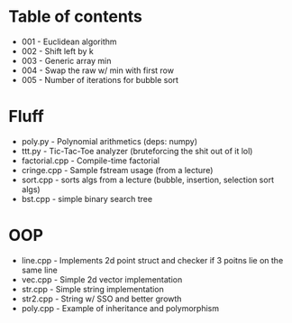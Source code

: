 # Table of contents
- 001 - Euclidean algorithm
- 002 - Shift left by k
- 003 - Generic array min
- 004 - Swap the raw w/ min with first row
- 005 - Number of iterations for bubble sort

# Fluff
- poly.py - Polynomial arithmetics (deps: numpy)
- ttt.py - Tic-Tac-Toe analyzer (bruteforcing the shit out of it lol)
- factorial.cpp - Compile-time factorial
- cringe.cpp - Sample fstream usage (from a lecture)
- sort.cpp - sorts algs from a lecture (bubble, insertion, selection sort algs)
- bst.cpp - simple binary search tree

# OOP
- line.cpp - Implements 2d point struct and checker if 3 poitns lie on the same line
- vec.cpp - Simple 2d vector implementation
- str.cpp - Simple string implementation
- str2.cpp - String w/ SSO and better growth
- poly.cpp - Example of inheritance and polymorphism

